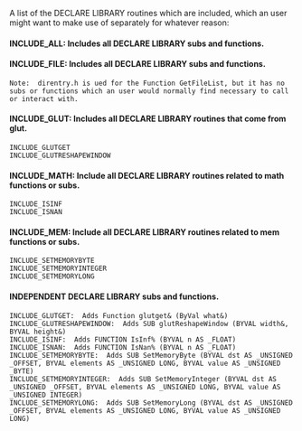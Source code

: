 A list of the DECLARE LIBRARY routines which are included, which an user might want to make use of separately for whatever reason:

#### INCLUDE_ALL:  Includes all DECLARE LIBRARY subs and functions.

#### INCLUDE_FILE:  Includes all DECLARE LIBRARY subs and functions.
	Note:  direntry.h is ued for the Function GetFileList, but it has no subs or functions which an user would normally find necessary to call or interact with. 

#### INCLUDE_GLUT:  Includes all DECLARE LIBRARY routines that come from glut.
	INCLUDE_GLUTGET
	INCLUDE_GLUTRESHAPEWINDOW

#### INCLUDE_MATH:  Include all DECLARE LIBRARY routines related to math functions or subs.
	INCLUDE_ISINF
	INCLUDE_ISNAN

#### INCLUDE_MEM:  Include all DECLARE LIBRARY routines related to mem functions or subs.
	INCLUDE_SETMEMORYBYTE
	INCLUDE_SETMEMORYINTEGER
	INCLUDE_SETMEMORYLONG

#### INDEPENDENT DECLARE LIBRARY subs and functions.
	INCLUDE_GLUTGET:  Adds Function glutget& (ByVal what&)
	INCLUDE_GLUTRESHAPEWINDOW:  Adds SUB glutReshapeWindow (BYVAL width&, BYVAL height&)
	INCLUDE_ISINF:  Adds FUNCTION IsInf% (BYVAL n AS _FLOAT)
	INCLUDE_ISNAN:  Adds FUNCTION IsNan% (BYVAL n AS _FLOAT)
	INCLUDE_SETMEMORYBYTE:  Adds SUB SetMemoryByte (BYVAL dst AS _UNSIGNED _OFFSET, BYVAL elements AS _UNSIGNED LONG, BYVAL value AS _UNSIGNED _BYTE)
	INCLUDE_SETMEMORYINTEGER:  Adds SUB SetMemoryInteger (BYVAL dst AS _UNSIGNED _OFFSET, BYVAL elements AS _UNSIGNED LONG, BYVAL value AS _UNSIGNED INTEGER)
	INCLUDE_SETMEMORYLONG:  Adds SUB SetMemoryLong (BYVAL dst AS _UNSIGNED _OFFSET, BYVAL elements AS _UNSIGNED LONG, BYVAL value AS _UNSIGNED LONG)
